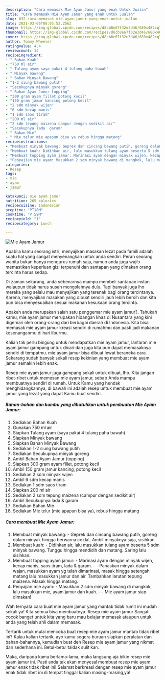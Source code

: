 ```yaml
---
description: "Cara memasak Mie Ayam Jamur yang enak Untuk Jualan"
title: "Cara memasak Mie Ayam Jamur yang enak Untuk Jualan"
slug: 832-cara-memasak-mie-ayam-jamur-yang-enak-untuk-jualan
date: 2021-03-05T08:05:52.256Z
image: https://img-global.cpcdn.com/recipes/d8cb8e67f32e3d46/680x482cq70/mie-ayam-jamur-foto-resep-utama.jpg
thumbnail: https://img-global.cpcdn.com/recipes/d8cb8e67f32e3d46/680x482cq70/mie-ayam-jamur-foto-resep-utama.jpg
cover: https://img-global.cpcdn.com/recipes/d8cb8e67f32e3d46/680x482cq70/mie-ayam-jamur-foto-resep-utama.jpg
author: Tommy Wheeler
ratingvalue: 4.4
reviewcount: 14
recipeingredient:
- " Bahan Kuah"
- "750 ml air"
- " Tulang ayam saya pakai 4 tulang paha bawah"
- " Minyak bawang"
- " Bahan Minyak Bawang"
- "1-2 siung bawang putih"
- "Secukupnya minyak goreng"
- " Bahan Ayam Jamur topping"
- "300 gram ayam fillet potong kecil"
- "150 gram jamur kancing potong kecil"
- "2 sdm minyak wijen"
- "6 sdm kecap manis"
- "1 sdm saos tiram"
- "200 ml air"
- "2 sdm tepung maizena campur dengan sedikit air"
- "Secukupnya lada  garam"
- " Bahan Mie"
- " Mie telur mie apapun bisa ya rebus hingga matang"
recipeinstructions:
- "Membuat minyak bawang: Geprek dan cincang bawang putih, goreng dalam minyak hingga berwarna coklat. Ambil minyaknya saja, sisihkan."
- "Membuat kuah: Didihkan air, lalu masukkan tulang ayam beserta 5 sdm minyak bawang. Tunggu hingga mendidih dan matang. Saring lalu sisihkan."
- "Membuat topping ayam jamur: Marinasi ayam dengan minyak wijen, kecap manis, saos tiram, lada &amp; garam.   Panaskan minyak dalam wajan, masukkan ayam yg telah dimarinasi, masak hingga setengah matang lalu masukkan jamur dan air. Tambahkan larutan tepung maizena. Masak hingga matang."
- "Penyajian mie ayam: Masukkan 2 sdm minyak bawang di mangkok, lalu masukkan mie, ayam jamur dan kuah.   Mie ayam jamur siap dimakan!"
categories:
- Resep
tags:
- mie
- ayam
- jamur

katakunci: mie ayam jamur 
nutrition: 265 calories
recipecuisine: Indonesian
preptime: "PT18M"
cooktime: "PT59M"
recipeyield: "1"
recipecategory: Lunch

---
```



![Mie Ayam Jamur](https://img-global.cpcdn.com/recipes/d8cb8e67f32e3d46/680x482cq70/mie-ayam-jamur-foto-resep-utama.jpg)

Apabila kamu seorang istri, menyajikan masakan lezat pada famili adalah suatu hal yang sangat menyenangkan untuk anda sendiri. Peran seorang  wanita bukan hanya mengurus rumah saja, namun anda juga wajib memastikan keperluan gizi terpenuhi dan santapan yang dimakan orang tercinta harus sedap.

Di zaman  sekarang, anda sebenarnya mampu membeli santapan instan walaupun tidak harus susah mengolahnya dulu. Tapi banyak juga lho mereka yang selalu mau menyajikan yang terenak bagi orang tercintanya. Karena, menyajikan masakan yang dibuat sendiri jauh lebih bersih dan kita pun bisa menyesuaikan sesuai makanan kesukaan orang tercinta. 



Apakah anda merupakan salah satu penggemar mie ayam jamur?. Tahukah kamu, mie ayam jamur merupakan hidangan khas di Nusantara yang kini digemari oleh orang-orang dari berbagai daerah di Indonesia. Kita bisa memasak mie ayam jamur kreasi sendiri di rumahmu dan pasti jadi makanan kesenanganmu di hari liburmu.

Kalian tak perlu bingung untuk mendapatkan mie ayam jamur, lantaran mie ayam jamur gampang untuk dicari dan juga kita pun dapat memasaknya sendiri di tempatmu. mie ayam jamur bisa dibuat lewat beraneka cara. Sekarang sudah banyak sekali resep kekinian yang membuat mie ayam jamur semakin lebih enak.

Resep mie ayam jamur juga gampang sekali untuk dibuat, lho. Kita jangan ribet-ribet untuk memesan mie ayam jamur, sebab Anda mampu membuatnya sendiri di rumah. Untuk Kamu yang hendak menghidangkannya, di bawah ini adalah resep untuk membuat mie ayam jamur yang lezat yang dapat Kamu buat sendiri.

<!--inarticleads1-->

##### Bahan-bahan dan bumbu yang dibutuhkan untuk pembuatan Mie Ayam Jamur:

1. Sediakan  Bahan Kuah
1. Gunakan 750 ml air
1. Siapkan  Tulang ayam (saya pakai 4 tulang paha bawah)
1. Siapkan  Minyak bawang
1. Siapkan  Bahan Minyak Bawang
1. Sediakan 1-2 siung bawang putih
1. Sediakan Secukupnya minyak goreng
1. Ambil  Bahan Ayam Jamur (topping)
1. Siapkan 300 gram ayam fillet, potong kecil
1. Ambil 150 gram jamur kancing, potong kecil
1. Sediakan 2 sdm minyak wijen
1. Ambil 6 sdm kecap manis
1. Sediakan 1 sdm saos tiram
1. Siapkan 200 ml air
1. Sediakan 2 sdm tepung maizena (campur dengan sedikit air)
1. Ambil Secukupnya lada &amp; garam
1. Sediakan  Bahan Mie
1. Sediakan  Mie telur (mie apapun bisa ya), rebus hingga matang




<!--inarticleads2-->

##### Cara membuat Mie Ayam Jamur:

1. Membuat minyak bawang: - Geprek dan cincang bawang putih, goreng dalam minyak hingga berwarna coklat. Ambil minyaknya saja, sisihkan.
1. Membuat kuah: - Didihkan air, lalu masukkan tulang ayam beserta 5 sdm minyak bawang. Tunggu hingga mendidih dan matang. Saring lalu sisihkan.
1. Membuat topping ayam jamur: - Marinasi ayam dengan minyak wijen, kecap manis, saos tiram, lada &amp; garam.  -  - Panaskan minyak dalam wajan, masukkan ayam yg telah dimarinasi, masak hingga setengah matang lalu masukkan jamur dan air. Tambahkan larutan tepung maizena. Masak hingga matang.
1. Penyajian mie ayam: - Masukkan 2 sdm minyak bawang di mangkok, lalu masukkan mie, ayam jamur dan kuah.  -  - Mie ayam jamur siap dimakan!




Wah ternyata cara buat mie ayam jamur yang mantab tidak rumit ini mudah sekali ya! Kita semua bisa membuatnya. Resep mie ayam jamur Sangat cocok banget untuk kita yang baru mau belajar memasak ataupun untuk anda yang telah ahli dalam memasak.

Tertarik untuk mulai mencoba buat resep mie ayam jamur mantab tidak ribet ini? Kalau kalian tertarik, ayo kamu segera buruan siapkan peralatan dan bahan-bahannya, kemudian buat deh Resep mie ayam jamur yang nikmat dan sederhana ini. Betul-betul taidak sulit kan. 

Maka, daripada kamu berlama-lama, maka langsung aja bikin resep mie ayam jamur ini. Pasti anda tak akan menyesal membuat resep mie ayam jamur enak tidak ribet ini! Selamat berkreasi dengan resep mie ayam jamur enak tidak ribet ini di tempat tinggal kalian masing-masing,ya!.

